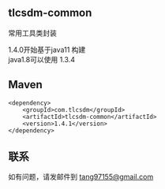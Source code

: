 ## tlcsdm-common
常用工具类封装

1.4.0开始基于java11 构建  
java1.8可以使用 1.3.4

## Maven
```
<dependency>
    <groupId>com.tlcsdm</groupId>
    <artifactId>tlcsdm-common</artifactId>
    <version>1.4.1</version>
</dependency>
```

## 联系
如有问题，请发邮件到 tang97155@gmail.com
